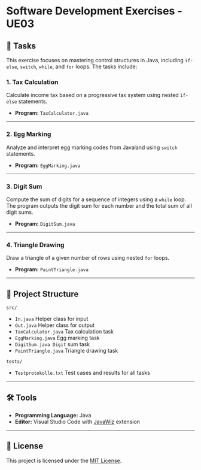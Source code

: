 # Software Development Exercises - UE03  

## 📜 Tasks  
This exercise focuses on mastering control structures in Java, including `if-else`, `switch`, `while`, and `for` loops. The tasks include:  

### 1. Tax Calculation  
Calculate income tax based on a progressive tax system using nested `if-else` statements.  
- **Program:** `TaxCalculator.java`  

---

### 2. Egg Marking  
Analyze and interpret egg marking codes from Javaland using `switch` statements.  
- **Program:** `EggMarking.java`  

---

### 3. Digit Sum  
Compute the sum of digits for a sequence of integers using a `while` loop. The program outputs the digit sum for each number and the total sum of all digit sums.  
- **Program:** `DigitSum.java`  

---

### 4. Triangle Drawing  
Draw a triangle of a given number of rows using nested `for` loops.  
- **Program:** `PaintTriangle.java`  

---

## 📂 Project Structure  

``src/``
- ``In.java`` Helper class for input
- ``Out.java`` Helper class for output
- ``TaxCalculator.java`` Tax calculation task
- ``EggMarking.java`` Egg marking task
- ``DigitSum.java Digit`` sum task 
- ``PaintTriangle.java`` Triangle drawing task

``tests/``
- ``Testprotokolle.txt`` Test cases and results for all tasks

---

## 🛠 Tools  
- **Programming Language:** Java  
- **Editor:** Visual Studio Code with [JavaWiz](https://github.com/SSW-JKU/javawiz) extension  

---

## 📝 License  
This project is licensed under the [MIT License](LICENSE).  